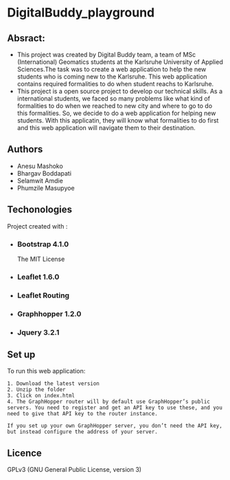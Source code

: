 # DigitalBuddy_playground
## Absract:
* This project was created by Digital Buddy team, a team of MSc (International) Geomatics students at the Karlsruhe University of Applied Sciences.The task was to create a web application to help the new students who is coming new to the Karlsruhe. This web application contains required formalities to do when student reachs to Karlsruhe.
* This project is a open source project to develop our technical skills. As a international students, we faced so many problems like what kind of formalities to do when we reached to new city and where to go to do this formalities. So, we decide to do a web application for helping new students. With this applicatin, they will know what formalities to do first and this web application will navigate them to their destination.
## Authors

* Anesu Mashoko
* Bhargav Boddapati
* Selamwit Amdie
* Phumzile Masupyoe

## Techonologies
Project created with :
* ### Bootstrap 4.1.0
  The MIT License
* ### Leaflet 1.6.0
* ### Leaflet Routing

* ### Graphhopper 1.2.0
* ### Jquery 3.2.1
## Set up
To run this web application:
  ```
  1. Download the latest version
  2. Unzip the folder
  3. Click on index.html
  4. The GraphHopper router will by default use GraphHopper’s public servers. You need to register and get an API key to use these, and you need to give that API key to the router instance.

If you set up your own GraphHopper server, you don’t need the API key, but instead configure the address of your server.
  
  ```
  ## Licence
  GPLv3 (GNU General Public License, version 3)
  
